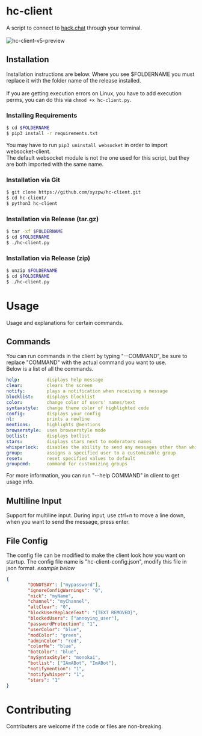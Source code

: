 # hc-client
A script to connect to [hack.chat](https://hack.chat/) through your terminal.<br><br>
![hc-client-v5-preview](https://github.com/xyzpw/hc-client/assets/76017734/68f662a5-b0a4-42f4-9015-215f5f12cd96)


## Installation

Installation instructions are below. Where you see $FOLDERNAME you must replace it with the folder name of the release installed.<br><br>
If you are getting execution errors on Linux, you have to add execution perms, you can do this via `chmod +x hc-client.py`.

### Installing Requirements
```bash
$ cd $FOLDERNAME
$ pip3 install -r requirements.txt
```
You may have to run `pip3 uninstall websocket` in order to import websocket-client. <br>
The default websocket module is not the one used for this script, but they are both imported with the same name.
### Installation via Git
```bash
$ git clone https://github.com/xyzpw/hc-client.git
$ cd hc-client/
$ python3 hc-client
```

### Installation via Release (tar.gz)
```bash
$ tar -xf $FOLDERNAME
$ cd $FOLDERNAME
$ ./hc-client.py
```

### Installation via Release (zip)
```bash
$ unzip $FOLDERNAME
$ cd $FOLDERNAME
$ ./hc-client.py
```

# Usage
Usage and explanations for certain commands.
## Commands
You can run commands in the client by typing "--COMMAND", be sure to replace "COMMAND" with the actual command you want to use. <br>
Below is a list of all the commands.
```yml
help:          displays help message
clear:         clears the screen
notify:        plays a notification when receiving a message
blocklist:     displays blocklist
color:         change color of users' names/text
syntaxstyle:   change theme color of highlighted code
config:        displays your config
nl:            prints a newline
mentions:      highlights @mentions
browserstyle:  uses browserstyle mode
botlist:       displays botlist
stars:         displays stars next to moderators names
whisperlock:   disables the ability to send any messages other than whispers
group:         assigns a specified user to a customizable group
reset:         reset specified values to default
groupcmd:      command for customizing groups
```

For more information, you can run "--help COMMAND" in client to get usage info.

## Multiline Input

Support for multiline input. During input, use ctrl+n to move a line down, when you want to send the message, press enter.

## File Config
The config file can be modified to make the client look how you want on startup.
The config file name is "hc-client-config.json", modify this file in json format. *example below*
```json
{
        "DONOTSAY": ["mypassword"],
        "ignoreConfigWarnings": "0",
        "nick": "myName",
        "channel": "myChannel",
        "altClear": "0",
        "blockUserReplaceText": "{TEXT REMOVED}",
        "blockedUsers": ["annoying_user"],
        "passwordProtection": "1",
        "userColor": "blue",
        "modColor": "green",
        "adminColor": "red",
        "colorMe": "blue",
        "botColor": "blue",
        "mySyntaxStyle": "monokai",
        "botlist": ["IAmABot", "ImABot"],
        "notifymention": "1",
        "notifywhisper": "1",
        "stars": "1"
}
```
# Contributing
Contributers are welcome if the code or files are non-breaking.
